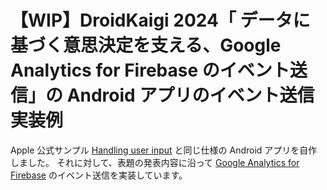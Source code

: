 # 【WIP】DroidKaigi 2024「 データに基づく意思決定を支える、Google Analytics for Firebase のイベント送信」の Android アプリのイベント送信実装例

Apple 公式サンプル  [Handling user input](https://developer.apple.com/tutorials/swiftui/handling-user-input) と同じ仕様の Android アプリを自作しました。
それに対して、表題の発表内容に沿って [Google Analytics for Firebase](https://firebase.google.com/docs/analytics) のイベント送信を実装しています。
